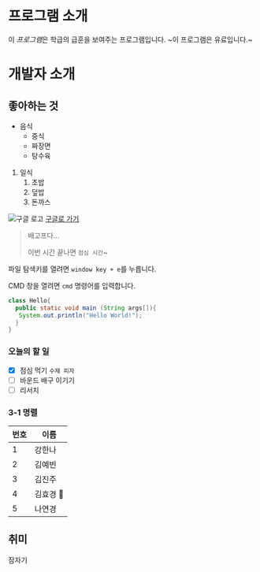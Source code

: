 # 프로그램 소개
이 *프로그램*은 학급의 급훈을 보여주는 프로그램입니다.
~이 프로그램은 유료입니다.~
# 개발자 소개

## 좋아하는 것
* 음식
   * 중식
    * 짜장면
    * 탕수육
 1. 일식
     1. 초밥
     1. 덮밥
     1. 돈까스

![구글 로고](https://www.google.com/images/branding/googlelogo/1x/googlelogo_color_272x92dp.png)
[구글로 가기](https://www.google.co.kr/)

> 배고프다...
>
> 이번 시간 끝나면 `점심 시간`~
>

파일 탐색키를 열려면 `window key + e`를 누릅니다.

CMD 창을 열려면 `cmd` 명령어를 입력합니다.

```java
class Hello{
  public static void main (String args[]){
   System.out.println("Hello World!");
  }
}
 ```
 
 ### 오늘의 할 일
 - [x] 점심 먹기 `수제 피자`
 - [ ] 바운드 배구 이기기
 - [ ] 리서치 

### 3-1 명렬
번호 | 이름
-----|-----
1| 강한나
2| 김예빈
3| 김진주
4| 김효경 	:blue_heart:
5| 나연경

## 취미
  잠자기
